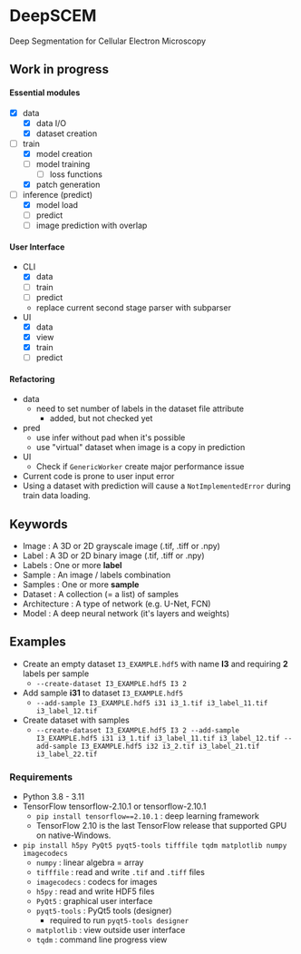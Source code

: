 # DeepSCEM
Deep Segmentation for Cellular Electron Microscopy


## Work in progress
#### Essential modules

* [x] data
  * [x] data I/O
  * [x] dataset creation
* [ ] train
  * [x] model creation
  * [ ] model training
    * [ ] loss functions
  * [x] patch generation
* [ ] inference (predict)
  * [x] model load
  * [ ] predict
  * [ ] image prediction with overlap

#### User Interface

* CLI
  * [x] data
  * [ ] train
  * [ ] predict
  * replace current second stage parser with subparser
* UI
  * [x] data
  * [x] view
  * [x] train
  * [ ] predict

#### Refactoring

* data
  * need to set number of labels in the dataset file attribute
    * added, but not checked yet
* pred
  * use infer without pad when it's possible
  * use "virtual" dataset when image is a copy in prediction
* UI
  * Check if `GenericWorker` create major performance issue
* Current code is prone to user input error
* Using a dataset with prediction will cause a `NotImplementedError` during train data loading.



## Keywords
* Image : A 3D or 2D grayscale image (.tif, .tiff or .npy)
* Label : A 3D or 2D binary image (.tif, .tiff or .npy)
* Labels : One or more **label**
* Sample : An image / labels combination
* Samples : One or more **sample**
* Dataset : A collection (= a list) of samples
* Architecture : A type of network (e.g. U-Net, FCN)
* Model : A deep neural network (it's layers and weights)


## Examples
* Create an empty dataset `I3_EXAMPLE.hdf5` with name **I3** and requiring **2** labels per sample
  * `--create-dataset I3_EXAMPLE.hdf5 I3 2`
* Add sample **i31** to dataset `I3_EXAMPLE.hdf5`
  * `--add-sample I3_EXAMPLE.hdf5 i31 i3_1.tif i3_label_11.tif i3_label_12.tif `
* Create dataset with samples
  * `--create-dataset I3_EXAMPLE.hdf5 I3 2 --add-sample I3_EXAMPLE.hdf5 i31 i3_1.tif i3_label_11.tif i3_label_12.tif --add-sample I3_EXAMPLE.hdf5 i32 i3_2.tif i3_label_21.tif i3_label_22.tif`


### Requirements
* Python 3.8 - 3.11
* TensorFlow tensorflow-2.10.1 or tensorflow-2.10.1
  * `pip install tensorflow==2.10.1` : deep learning framework
  * TensorFlow 2.10 is the last TensorFlow release that supported GPU on native-Windows.
* `pip install h5py PyQt5 pyqt5-tools tifffile tqdm matplotlib numpy imagecodecs`
  * `numpy` : linear algebra = array
  * `tifffile` : read and write `.tif` and `.tiff` files
  * `imagecodecs` : codecs for images
  * `h5py` : read and write HDF5 files
  * `PyQt5` : graphical user interface
  * `pyqt5-tools` : PyQt5 tools (designer)
    * required to run `pyqt5-tools designer`
  * `matplotlib` : view outside user interface
  * `tqdm` : command line progress view
